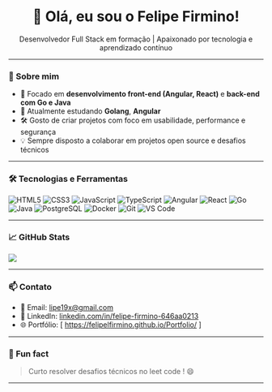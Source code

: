 <h1 align="center">👋 Olá, eu sou o Felipe Firmino!</h1>

<p align="center">
  Desenvolvedor Full Stack em formação | Apaixonado por tecnologia e aprendizado contínuo
</p>

---

### 🚀 Sobre mim

- 🎯 Focado em **desenvolvimento front-end (Angular, React)** e **back-end com Go e Java**
- 🧠 Atualmente estudando **Golang**, **Angular** 
- 🛠️ Gosto de criar projetos com foco em usabilidade, performance e segurança
- 💡 Sempre disposto a colaborar em projetos open source e desafios técnicos

---

### 🛠️ Tecnologias e Ferramentas

![HTML5](https://img.shields.io/badge/-HTML5-E34F26?logo=html5&logoColor=fff&style=flat)
![CSS3](https://img.shields.io/badge/-CSS3-1572B6?logo=css3&logoColor=fff&style=flat)
![JavaScript](https://img.shields.io/badge/-JavaScript-F7DF1E?logo=javascript&logoColor=000&style=flat)
![TypeScript](https://img.shields.io/badge/-TypeScript-3178C6?logo=typescript&logoColor=fff&style=flat)
![Angular](https://img.shields.io/badge/-Angular-DD0031?logo=angular&logoColor=fff&style=flat)
![React](https://img.shields.io/badge/-React-61DAFB?logo=react&logoColor=000&style=flat)
![Go](https://img.shields.io/badge/-Go-00ADD8?logo=go&logoColor=fff&style=flat)
![Java](https://img.shields.io/badge/-Java-007396?logo=java&logoColor=fff&style=flat)
![PostgreSQL](https://img.shields.io/badge/-PostgreSQL-336791?logo=postgresql&logoColor=fff&style=flat)
![Docker](https://img.shields.io/badge/-Docker-2496ED?logo=docker&logoColor=fff&style=flat)
![Git](https://img.shields.io/badge/-Git-F05032?logo=git&logoColor=fff&style=flat)
![VS Code](https://img.shields.io/badge/-VSCode-007ACC?logo=visual-studio-code&logoColor=fff&style=flat)

---

### 📈 GitHub Stats
<img src="https://github-readme-stats.vercel.app/api/top-langs/?username=marcelorc13&layout=compact&show_icons=True&theme=dracula"/>



---

### 📫 Contato

- 📧 Email: [lipe19x@gmail.com](mailto:lipe19x@gmail.com)
- 💼 LinkedIn: [linkedin.com/in/felipe-firmino-646aa0213](https://www.linkedin.com/in/felipe-firmino-646aa0213/)
- 🌐 Portfólio: [ https://felipelfirmino.github.io/Portfolio/ ]

---

### 🧠 Fun fact

> Curto resolver desafios técnicos no leet code ! 😄

---

